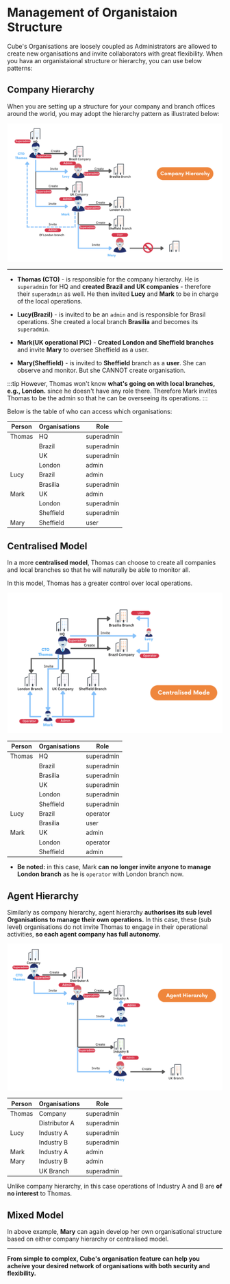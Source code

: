 # Management of Organistaion Structure

Cube's Organisations are loosely coupled as Administrators are allowed to create new organisations and invite collaborators with great flexibility. When you hava an organistaional structure or hierarchy, you can use below patterns:


## Company Hierarchy
When you are setting up a structure for your company and branch offices around the world, you may adopt the hierarchy pattern as illustrated below:

![company hierarchy](/companyhierarchy.png)

---

* **Thomas (CTO)** - is responsible for the company hierarchy. He is `superadmin` for HQ and **created Brazil and UK companies** - therefore their `superadmin` as well. He then invited **Lucy** and **Mark** to be in charge of the local operations.

* **Lucy(Brazil)** - is invited to be an `admin` and is responsible for Brasil operations. She created a local branch **Brasilia** and becomes its `superadmin`.

* **Mark(UK operational PIC)** - **Created London and Sheffield branches** and invite **Mary** to oversee Sheffield as a user.

* **Mary(Sheffield)** - is invited to **Sheffield** branch as a **user**. She can observe and monitor. But she CANNOT create organisation.

:::tip
However, Thomas won't know **what's going on with local branches, e.g., London.** since he doesn't have any role there. Therefore Mark invites Thomas to be the admin so that he can be overseeing its operations.
:::

Below is the table of who can access which organisations:

| Person | Organisations | Role
| --- | --- | --- | 
| Thomas | HQ| superadmin|
|  | Brazil | superadmin | 
|  | UK | superadmin |
|  | London | admin |
| Lucy | Brazil | admin |
|| Brasilia | superadmin |
| Mark | UK | admin |
|  | London | superadmin |
|  | Sheffield | superadmin |
| Mary | Sheffield | user |


## Centralised Model

In a more **centralised model**, Thomas can choose to create all companies and local branches so that he will naturally be able to monitor all.

In this model, Thomas has a greater control over local operations.

![Centralized Model](/centralised.png)

| Person | Organisations | Role
| --- | --- | --- | 
| Thomas | HQ| superadmin|
|  | Brazil | superadmin | 
|  | Brasilia | superadmin |
|  | UK | superadmin |
|  | London | superadmin |
|  | Sheffield | superadmin |
| Lucy | Brazil | operator |
|| Brasilia | user |
| Mark | UK | admin |
|  | London | operator |
|  | Sheffield | admin |

* **Be noted:** in this case, Mark **can no longer invite anyone to manage London branch** as he is `operator` with London branch now.

## Agent Hierarchy
Similarly as company hierarchy, agent hierarchy **authorises its sub level Organisations to manage their own operations.** In this case, these (sub level) organisations do not invite Thomas to engage in their operational activities, **so each agent company has full autonomy.**

![agent hierarchy](/agenthierarchy.png)

| Person | Organisations | Role
| --- | --- | --- | 
| Thomas | Company| superadmin|
|  | Distributor A | superadmin | 
| Lucy | Industry A | superadmin |
|  | Industry B | superadmin |
| Mark | Industry A | admin |
| Mary |  Industry B | admin |
|  |  UK Branch | superadmin |

Unlike company hierarchy, in this case operations of Industry A and B are **of no interest** to Thomas.

## Mixed Model
In above example, **Mary** can again develop her own organisational structure based on either company hierarchy or centralised model. 


---
**From simple to complex, Cube's organisation feature can help you acheive your desired network of organisations with both security and flexibility.** 